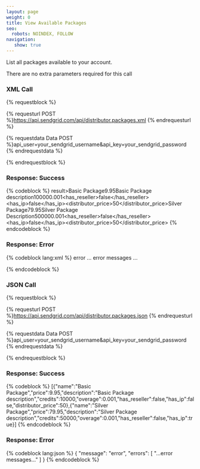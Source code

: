 ```yaml
---
layout: page
weight: 0
title: View Available Packages
seo:
  robots: NOINDEX, FOLLOW
navigation:
   show: true
---
```


List all packages available to your account.

There are no extra parameters required for this call

### XML Call

{% requestblock %}

  {% requesturl POST %}https://api.sendgrid.com/api/distributor.packages.xml
  {% endrequesturl %}

  {% requestdata Data POST %}api_user=your_sendgrid_username&api_key=your_sendgrid_password
  {% endrequestdata %}

{% endrequestblock %}

### Response: Success

{% codeblock %}
result><packages><package><name>Basic Package</name><price>9.95</price><description>Basic Package description</description><credits>10000</credits><overage>0.001</overage><has_reseller>false</has_reseller><has_ip>false</has_ip><distributor_price>50</distributor_price></package><package><name>Silver Package</name><price>79.95</price><description>Silver Package Description</description><credits>50000</credits><overage>0.001</overage><has_reseller>false</has_reseller><has_ip>false</has_ip><distributor_price>50</distributor_price></package></packages></result>
{% endcodeblock %}
<h3>Response: Error</h3>
{% codeblock lang:xml %}
<?xml version="1.0" encoding="ISO-8859-1"?>

<result>
   <message>error</message>
   <errors>
      <error>... error messages ...</error>
   </errors>
</result>

{% endcodeblock %}

### JSON Call

{% requestblock %}

  {% requesturl POST %}https://api.sendgrid.com/api/distributor.packages.json
  {% endrequesturl %}

  {% requestdata Data POST %}api_user=your_sendgrid_username&api_key=your_sendgrid_password
  {% endrequestdata %}

{% endrequestblock %}

### Response: Success

{% codeblock %}
[{"name":"Basic Package","price":9.95,"description":"Basic Package description","credits":10000,"overage":0.001,"has_reseller":false,"has_ip":false,"distributor_price":50},{"name":"Silver Package","price":79.95,"description":"Silver Package description","credits":50000,"overage":0.001,"has_reseller":false,"has_ip":true}]
{% endcodeblock %}
<h3>Response: Error</h3>

{% codeblock lang:json %}
{
  "message": "error",
  "errors": [
    "...error messages..."
  ]
}
{% endcodeblock %}

